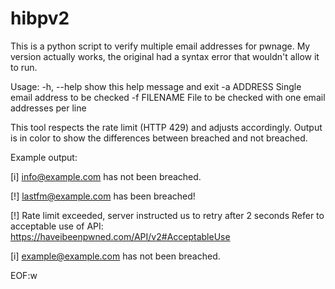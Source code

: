 # hibpv2
This is a python script to verify multiple email addresses for pwnage. My version actually works, the original had a syntax error that wouldn't allow it to run.

Usage:
  -h, --help   show this help message and exit
  -a ADDRESS   Single email address to be checked
  -f FILENAME  File to be checked with one email addresses per line

This tool respects the rate limit (HTTP 429) and adjusts accordingly.
Output is in color to show the differences between breached and not breached.

Example output:

[i] info@example.com has not been breached.

[!] lastfm@example.com has been breached!

[!] Rate limit exceeded, server instructed us to retry after 2 seconds
    Refer to acceptable use of API: https://haveibeenpwned.com/API/v2#AcceptableUse

[i] example@example.com has not been breached.

EOF:w
